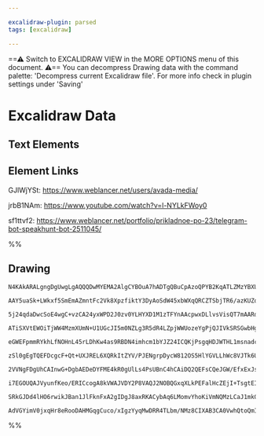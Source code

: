 ```yaml
---

excalidraw-plugin: parsed
tags: [excalidraw]

---
```

==⚠  Switch to EXCALIDRAW VIEW in the MORE OPTIONS menu of this document. ⚠== You can decompress Drawing data with the command palette: 'Decompress current Excalidraw file'. For more info check in plugin settings under 'Saving'


# Excalidraw Data

## Text Elements
## Element Links
GJlWjYSt: https://www.weblancer.net/users/avada-media/

jrbB1NAm: https://www.youtube.com/watch?v=l-NYLkFWoy0

sf1ttvf2: https://www.weblancer.net/portfolio/prikladnoe-po-23/telegram-bot-speakhunt-bot-2511045/

%%
## Drawing
```compressed-json
N4KAkARALgngDgUwgLgAQQQDwMYEMA2AlgCYBOuA7hADTgQBuCpAzoQPYB2KqATLZMzYBXUtiRoIACyhQ4zZAHoFAc0JRJQgEYA6bGwC2CgF7N6hbEcK4OCtptbErHALRY8RMpWdx8Q1TdIEfARcZgRmBShcZQUebQB2bQAWGjoghH0EDihmbgBtcDBQMBKIEm4IAHEAKXwAdQArAE0AZShUkshYRAqMzQRiYlxNYI7SzG5nHgAORIBWeIA2HgBO

AAY5uaSk+LWkxf5SmEmAZmntFc2Vk8XpzfiktY3DyAoSdW45xbWXqQRCZTSbjTR6/azKUZoH6FARQUhsADWCAAwmx8GxSBU4dZmHBcIFsmNIJpcNgEcp4UIOMRUejMRJsRxcfisu1fgAzQj4fBtGCQ9CCDxEiDMOGIhB1d6Sbh8GEisVI3n8kVo8q/SmAjjhXJoACMvzYeOwamOeqevwpwjgAEliDrUHkALoc8iZW3cDhCbm/QjUrAVXBrYWU6la

5j24qdaDwcSoE4wgC+vzCA24yxWPD2J0zv0YLHYXD1M1zTFYnAAcpwxDLlvsVisQT7mAARdJQVNodkEMK/TTCakAUWCmWy9s93rlQjgQ3bxG4uviNzWut1KxXc3WvyIHARFWksnkSgox+0FAQI2sYlI2i1UAUQjCLAUuHouCGzkyjlwCmF6LJHdQLt8B7OVmHcWMCk6MB9RhaCYUdQok0KSNIHKCQGlITQACFdXLABBfRhW6WMMH0fpBmGUZfgmN

ATiSXVtEWOiTjWW4MzmXUmN+U1UGcJI5m0NZLg3R5dR4LZpjWWUozeYgPjQJIVkSRSGwbHgHkXJSTl+SR/kBdo0F2BiFkeFZFkWeIzNmOYwQ4CFY2hKNRXhJFaQxLFyCZPECTZOUSTJS0qRpNF3IZTzmR84VOW5JUSMFNVQIVCUpRlZMktiip4rndVhE1bV5wNI0TXnc05UCm07XyZ05XZV0EHdNBx3wH0/Ro9BcF1YN+2IMMI1g6MeloxNkwQAC

eGWEFpmmRYkhLfNOHnL45rLDhKw4as9RBDN4imhcm1bYJZ24ICQKjPsgqHDJWTHL1msnadcCOvVF2+FdpoXGat19XcJH3ORFAUY8KG0GBhCgLQEF0AxAce7BJAAfnoABefBnHLJoABkEQAMTqNgYCDLc2H/OdO27BBk3A/JYJgqDdXgxDDhQspSYFdldRkeh2R4IiY16MiBiGEYkGo4F4gYpIQUslc9niTYbLlHjnEuQThJ4GWVm2Otflk+TUC+R

zSl0gEgTQEFDcgcF+Qt+UXJREL6XQRkItZYV/PJENgrpDycW812OS5HlYGVLLhWc8VJTk6U0Gk0pw8VYO4tVbK5Q1SReoKuVDVJYqzRt8rbXtJ0XVwN1WaalriH9CRcB5nKgoztAUK6Pmhs6JCnNG1nRI3E45j2ZaC0+WnSjzFa1o21BdWm6ZdTWeIczlQgWzbACTopvzusukccg9W7finGcAIXJcxOXB41y+nc9xkf6jxPM8L3WpgbwQO84AxKB

2VVNgFDgUhCAInwG+DgbAEDeDYFME4kR0gUlLs4PsUBnC4hCAiDQ2QEFsCQeJGW/EfxExJsdcmlMCAQRpi8OCnQEIlATOAaqls4BwDaI9WMkZoC6UyBUIg+kxgMEIAgCgWFSQe26m5R2EAADE7JpEyN4dgEQPlrTtn0G0O2YiKgSN1AgLRWi5EKNZEojIQiAqe3UWFX2LJCSHAgPI0gijlHY0DhlCQodrG2PsRkVREcUoxzcfo7IhiVHpUTplZOe

i7EGOUQAJVyunfKeo/ERICcogA8kVWAJVDY2P8VAQJ2NOBQGxqXLkPEFalHcZEjI+TsgtEIEYWMi9yk5MCQAFSwFAPC3DCzoGCOyXyTSkm5OUcw0gHS7FsAoLpN8e8JwDI8foAc1I8LjMmSEVmEB8TwioIk+ZyytktNbugT2vCwLwm5AADU+NME4jFFhfE1vsM4mZ4jWNOWifATR5xy20NMHg+xdi/NXMubShQIBGDYAYbgzNXy+AcskOYjNQUVO

SRkGJDd4lHO6rwikJBan1JlFknFxA2gIDgJ8axRKACybAq6LMomvYhoKiVmNQMzLCaJ1mkGUCSAAFOrF5vA9qCoFWsbQcwACUwookIGUF6fEFQuW8p4CxagvAVVqp+KgUVEqICIrmayLxSI0lQALDdWZkBaqlwQNKv0AC7JQrlFkelrM4RCA3lGbARAyVoFde60oHArXcF9QaIQUBtyxl9XqyAdgGgIGwDkFoAa4DUtpQG4WrN17WNJCaxgLSIX4

AdVGYimV0jxqHr8eRooDAHMGqgCuco/xIgzYyqMwDRR4TLbm/NMz8CIXAB3CA0VwhQtoQmIAA===
```
%%